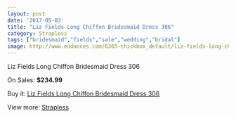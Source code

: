 ```yaml
---
layout: post
date: '2017-05-03'
title: "Liz Fields Long Chiffon Bridesmaid Dress 306"
category: Strapless
tags: ["bridesmaid","fields","sale","wedding","bridal"]
image: http://www.eudances.com/6365-thickbox_default/liz-fields-long-chiffon-bridesmaid-dress-306.jpg
---
```

Liz Fields Long Chiffon Bridesmaid Dress 306

On Sales: **$234.99**
<a href="https://www.eudances.com/en/strapless/2308-liz-fields-long-chiffon-bridesmaid-dress-306.html"><amp-img layout="responsive" width="600" height="600" src="//www.eudances.com/6365-thickbox_default/liz-fields-long-chiffon-bridesmaid-dress-306.jpg" alt="Liz Fields Long Chiffon Bridesmaid Dress 306 0" /></a>
<a href="https://www.eudances.com/en/strapless/2308-liz-fields-long-chiffon-bridesmaid-dress-306.html"><amp-img layout="responsive" width="600" height="600" src="//www.eudances.com/6366-thickbox_default/liz-fields-long-chiffon-bridesmaid-dress-306.jpg" alt="Liz Fields Long Chiffon Bridesmaid Dress 306 1" /></a>

Buy it: [Liz Fields Long Chiffon Bridesmaid Dress 306](https://www.eudances.com/en/strapless/2308-liz-fields-long-chiffon-bridesmaid-dress-306.html "Liz Fields Long Chiffon Bridesmaid Dress 306")

View more: [Strapless](https://www.eudances.com/en/27-strapless "Strapless")